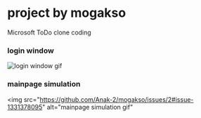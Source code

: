 # project by mogakso
Microsoft ToDo clone coding

### login window
<img src="https://user-images.githubusercontent.com/83941092/182519972-a220b89d-c5a4-4518-91b2-23032906dd5d.gif" alt="login window gif">


### mainpage simulation
<img src="https://github.com/Anak-2/mogakso/issues/2#issue-1331378095" alt="mainpage simulation gif"
